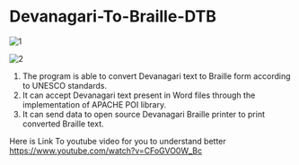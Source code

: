# Devanagari-To-Braille-DTB


![1](https://user-images.githubusercontent.com/23181294/59265220-9f600880-8c64-11e9-8d8a-0d1d30fbb88a.png)

![2](https://user-images.githubusercontent.com/23181294/59265519-388f1f00-8c65-11e9-9d05-4be42b2d8e6c.png)

1.	The program is able to convert Devanagari text to Braille form according to UNESCO standards.
2.	It can accept Devanagari text present in Word files through the implementation of APACHE POI library.
3.	It can send data to open source Devanagari Braille printer to print converted Braille text.




Here is Link To youtube video for you to understand better
https://www.youtube.com/watch?v=CFoGVO0W_Bc
